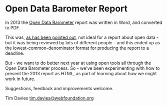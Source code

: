 Open Data Barometer Report
==========

In 2013 the [Open Data Barometer](http://www.opendatabarometer.org) report was written in Word, and converted to PDF. 

This was, [as has been pointed out](https://twitter.com/philipashlock/status/418826517255163904), not ideal for a report about open data - but it was being reviewed by lots of different people - and this ended up as the lowest-common-denominator format for producing the report to a deadline.

But - we want to do better next year at using open tools all through the Open Data Barometer process. So - we've been experimenting with how to present the 2013 report as HTML, as part of learning about how we might work in future.

Suggestions, feedback and improvements welcome. 

Tim Davies <tim.davies@webfoundation.org> 


